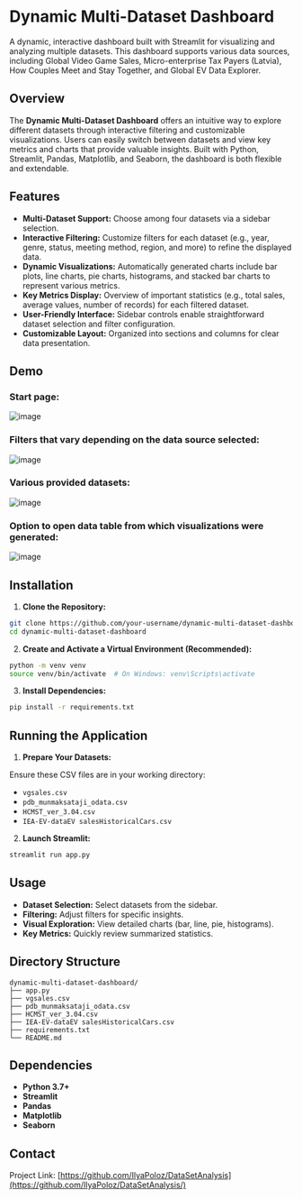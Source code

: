 # Dynamic Multi-Dataset Dashboard

A dynamic, interactive dashboard built with Streamlit for visualizing and analyzing multiple datasets. This dashboard supports various data sources, including Global Video Game Sales, Micro-enterprise Tax Payers (Latvia), How Couples Meet and Stay Together, and Global EV Data Explorer.

## Overview

The **Dynamic Multi-Dataset Dashboard** offers an intuitive way to explore different datasets through interactive filtering and customizable visualizations. Users can easily switch between datasets and view key metrics and charts that provide valuable insights. Built with Python, Streamlit, Pandas, Matplotlib, and Seaborn, the dashboard is both flexible and extendable.

## Features

- **Multi-Dataset Support:** Choose among four datasets via a sidebar selection.
- **Interactive Filtering:** Customize filters for each dataset (e.g., year, genre, status, meeting method, region, and more) to refine the displayed data.
- **Dynamic Visualizations:** Automatically generated charts include bar plots, line charts, pie charts, histograms, and stacked bar charts to represent various metrics.
- **Key Metrics Display:** Overview of important statistics (e.g., total sales, average values, number of records) for each filtered dataset.
- **User-Friendly Interface:** Sidebar controls enable straightforward dataset selection and filter configuration.
- **Customizable Layout:** Organized into sections and columns for clear data presentation.

## Demo

### **Start page:**

![image](https://github.com/user-attachments/assets/867c9252-ef62-4c9c-9e42-05f22efb005e)

### **Filters that vary depending on the data source selected:**

![image](https://github.com/user-attachments/assets/b6e199fb-a171-4d9b-9f0f-5a10bc2b1b2e)

### **Various provided datasets:**

![image](https://github.com/user-attachments/assets/d3961475-bb13-43da-8596-91bc0d2df216)

### **Option to open data table from which visualizations were generated:**

![image](https://github.com/user-attachments/assets/135fb1bb-4056-4cad-b0cd-b4be8b70d668)

## Installation

1. **Clone the Repository:**

```bash
git clone https://github.com/your-username/dynamic-multi-dataset-dashboard.git
cd dynamic-multi-dataset-dashboard
```

2. **Create and Activate a Virtual Environment (Recommended):**

```bash
python -m venv venv
source venv/bin/activate  # On Windows: venv\Scripts\activate
```

3. **Install Dependencies:**

```bash
pip install -r requirements.txt
```

## Running the Application

1. **Prepare Your Datasets:**

Ensure these CSV files are in your working directory:
- `vgsales.csv`
- `pdb_munmaksataji_odata.csv`
- `HCMST_ver_3.04.csv`
- `IEA-EV-dataEV salesHistoricalCars.csv`

2. **Launch Streamlit:**

```bash
streamlit run app.py
```

## Usage

- **Dataset Selection:** Select datasets from the sidebar.
- **Filtering:** Adjust filters for specific insights.
- **Visual Exploration:** View detailed charts (bar, line, pie, histograms).
- **Key Metrics:** Quickly review summarized statistics.

## Directory Structure

```plaintext
dynamic-multi-dataset-dashboard/
├── app.py
├── vgsales.csv
├── pdb_munmaksataji_odata.csv
├── HCMST_ver_3.04.csv
├── IEA-EV-dataEV salesHistoricalCars.csv
├── requirements.txt
└── README.md
```

## Dependencies

- **Python 3.7+**
- **Streamlit**
- **Pandas**
- **Matplotlib**
- **Seaborn**

## Contact
Project Link: [https://github.com/IlyaPoloz/DataSetAnalysis](https://github.com/IlyaPoloz/DataSetAnalysis/)
